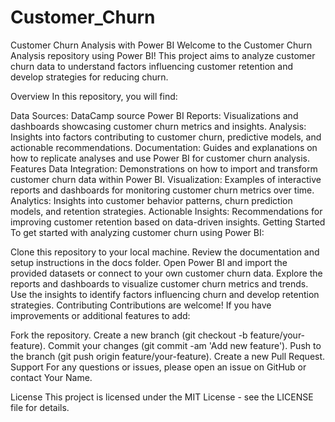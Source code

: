 # Customer_Churn

Customer Churn Analysis with Power BI
Welcome to the Customer Churn Analysis repository using Power BI! This project aims to analyze customer churn data to understand factors influencing customer retention and develop strategies for reducing churn.

Overview
In this repository, you will find:

Data Sources: DataCamp source
Power BI Reports: Visualizations and dashboards showcasing customer churn metrics and insights.
Analysis: Insights into factors contributing to customer churn, predictive models, and actionable recommendations.
Documentation: Guides and explanations on how to replicate analyses and use Power BI for customer churn analysis.
Features
Data Integration: Demonstrations on how to import and transform customer churn data within Power BI.
Visualization: Examples of interactive reports and dashboards for monitoring customer churn metrics over time.
Analytics: Insights into customer behavior patterns, churn prediction models, and retention strategies.
Actionable Insights: Recommendations for improving customer retention based on data-driven insights.
Getting Started
To get started with analyzing customer churn using Power BI:

Clone this repository to your local machine.
Review the documentation and setup instructions in the docs folder.
Open Power BI and import the provided datasets or connect to your own customer churn data.
Explore the reports and dashboards to visualize customer churn metrics and trends.
Use the insights to identify factors influencing churn and develop retention strategies.
Contributing
Contributions are welcome! If you have improvements or additional features to add:

Fork the repository.
Create a new branch (git checkout -b feature/your-feature).
Commit your changes (git commit -am 'Add new feature').
Push to the branch (git push origin feature/your-feature).
Create a new Pull Request.
Support
For any questions or issues, please open an issue on GitHub or contact Your Name.

License
This project is licensed under the MIT License - see the LICENSE file for details.
